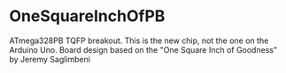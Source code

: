 # OneSquareInchOfPB
ATmega328PB TQFP breakout.  This is the new chip, not the one on the Arduino Uno.  Board design based on the "One Square Inch of Goodness" by Jeremy Saglimbeni
